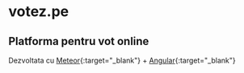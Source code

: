 votez.pe
========

## Platforma pentru vot online

Dezvoltata cu [Meteor](https://meteor.com){:target="_blank"} + [Angular](https://angularjs.org){:target="_blank"}

